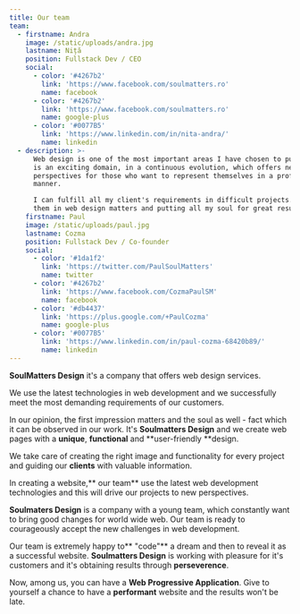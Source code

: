 ```yaml
---
title: Our team
team:
  - firstname: Andra
    image: /static/uploads/andra.jpg
    lastname: Niță
    position: Fullstack Dev / CEO
    social:
      - color: '#4267b2'
        link: 'https://www.facebook.com/soulmatters.ro'
        name: facebook
      - color: '#4267b2'
        link: 'https://www.facebook.com/soulmatters.ro'
        name: google-plus
      - color: '#0077B5'
        link: 'https://www.linkedin.com/in/nita-andra/'
        name: linkedin
  - description: >-
      Web design is one of the most important areas I have chosen to pursue. It
      is an exciting domain, in a continuous evolution, which offers new
      perspectives for those who want to represent themselves in a professional
      manner.

      I can fulfill all my client's requirements in difficult projects. I help
      them in web design matters and putting all my soul for great results.
    firstname: Paul
    image: /static/uploads/paul.jpg
    lastname: Cozma
    position: Fullstack Dev / Co-founder
    social:
      - color: '#1da1f2'
        link: 'https://twitter.com/PaulSoulMatters'
        name: twitter
      - color: '#4267b2'
        link: 'https://www.facebook.com/CozmaPaulSM'
        name: facebook
      - color: '#db4437'
        link: 'https://plus.google.com/+PaulCozma'
        name: google-plus
      - color: '#0077B5'
        link: 'https://www.linkedin.com/in/paul-cozma-68420b89/'
        name: linkedin
---
```

**SoulMatters Design** it's a company that offers web design services. 

We use the latest technologies in web development and we successfully meet the most demanding requirements of our customers.

In our opinion, the first impression matters and the soul as well - fact which it can be observed in our work. It's **Soulmatters Design** and we create web pages with a **unique**, **functional** and **user-friendly **design.

We take care of creating the right image and functionality for every project and guiding our **clients** with valuable information.

In creating a website,** our team** use the latest web development technologies and this will drive our projects to new perspectives.

**Soulmaters Design** is a company with a young team, which constantly want to bring good changes for world wide web. Our team is ready to courageously accept the new challenges in web development.

Our team is extremely happy to** "code"** a dream and then to reveal it as a successful website. **Soulmatters Design** is working with pleasure for it's customers and it's obtaining results through **perseverence**. 

Now, among us, you can have a **Web Progressive Application**. Give to yourself a chance to have a **performant** website and the results won't be late.
